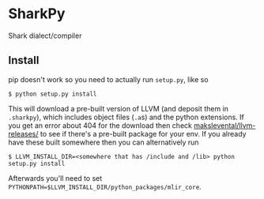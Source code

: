 # SharkPy

Shark dialect/compiler

## Install

pip doesn't work so you need to actually run `setup.py`, like so

```shell
$ python setup.py install
```

This will download a pre-built version of LLVM (and deposit them in `.sharkpy`), which includes object files (`.a`s) and
the python extensions.
If you get an error about 404 for the download then
check [makslevental/llvm-releases/](https://github.com/makslevental/llvm-releases/releases/) to see if there's a
pre-built package for your env.
If you already have these built somewhere then you can alternatively run

```shell
$ LLVM_INSTALL_DIR=<somewhere that has /include and /lib> python setup.py install
```

Afterwards you'll need to set `PYTHONPATH=$LLVM_INSTALL_DIR/python_packages/mlir_core`.

